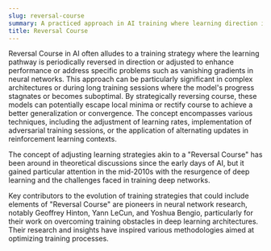 ```yaml
---
slug: reversal-course
summary: A practiced approach in AI training where learning direction is strategically changed to optimize model performance and mitigate issues like vanishing gradients.
title: Reversal Course
---
```


Reversal Course in AI often alludes to a training strategy where the learning pathway is periodically reversed in direction or adjusted to enhance performance or address specific problems such as vanishing gradients in neural networks. This approach can be particularly significant in complex architectures or during long training sessions where the model's progress stagnates or becomes suboptimal. By strategically reversing course, these models can potentially escape local minima or rectify course to achieve a better generalization or convergence. The concept encompasses various techniques, including the adjustment of learning rates, implementation of adversarial training sessions, or the application of alternating updates in reinforcement learning contexts.

The concept of adjusting learning strategies akin to a "Reversal Course" has been around in theoretical discussions since the early days of AI, but it gained particular attention in the mid-2010s with the resurgence of deep learning and the challenges faced in training deep networks.

Key contributors to the evolution of training strategies that could include elements of "Reversal Course" are pioneers in neural network research, notably Geoffrey Hinton, Yann LeCun, and Yoshua Bengio, particularly for their work on overcoming training obstacles in deep learning architectures. Their research and insights have inspired various methodologies aimed at optimizing training processes.